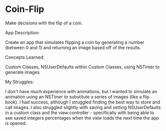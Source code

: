 # Coin-Flip
Make decisions with the flip of a coin.

App Description:

Create an app that simulates flipping a coin by generating a number (between 0 and 1) and returning an image based off of the results.

Concepts Learned:

Custom Classes, NSUserDefaults within Custom Classes, using NSTimer to generate images

My Struggles:

I don't have much experience with animations, but I wanted to simulate an animation using an NSTimer to substitute a series of images (like a flip book). I had success, although I struggled finding the best way to store and call images. I also struggled slightly with saving and setting NSUserDefaults in a custom class and the view controller - specifically with being able to see saved integers percentages when the view loads the next time the app is opened.
